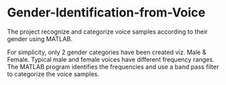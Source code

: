 # Gender-Identification-from-Voice

The project recognize and categorize voice samples according to their gender using MATLAB.

For simplicity, only 2 gender categories have been created viz. Male & Female. Typical male and female voices have different frequency ranges. The MATLAB program identifies the frequencies and use a band pass filter to categorize the voice samples.
